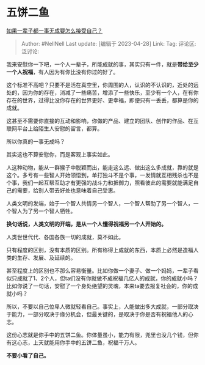 # 五饼二鱼

[如果一辈子都一事无成要怎么接受自己？](https://www.zhihu.com/question/534232419/answer/2990721845)

> Author: #NellNell
> Last update: [编辑于 2023-04-28]
> Link:
> Tag:
> 评论区:
> 泛讨论:

我来安慰你一下吧，一个人一辈子，所能成就的事，其实只有一件，就是**带给至少一个人祝福**，有人因为有你比没有你过的好了。

这个标准不高吧？只要不是活在真空里，你周围的人，认识的不认识的，近处的远处的，因为你的存在，消减了一些痛苦，增添了一些快乐，至少有一个人，在有你存在的世界，过得比没你存在的世界更好、更幸福，即便只有一丢丢，都算是你的成就。

这甚至不需要你直接的互动和影响，你做的产品、建立的团队、创作的作品、在互联网平台上给陌生人安慰的留言，都算。

所以你真的一事无成吗？

其实这也不算安慰你，而是客观上事实如此。

人这种动物，能从一群猴子中脱颖而出，能走这么远、做出这么多成就，靠的就是这个。多亏有一些智人开始领悟到，单打独斗不是个事，一发情就互相残杀也不是个事，我们一起互帮互助才有更强的战斗力和抵御力，照看彼此的需要就能满足自己的需要，给别人带去好处也意味着自己受惠。

人类文明的发端，始于一个智人共情另一个智人，一个智人帮助了另一个智人，一个智人为了另一个智人牺牲。

**换句话说，人类文明的开端，是从一个人懂得祝福另一个人开始的。**

人类世世代代、各国各族一切的成就，莫不如此。

只有程度的区别，没有本质的区别。所有称得上成就的东西，本质上必然是造福人类的生存、发展、及延续的。

甚至程度上的区别也不那么容易衡量。比如你做一个妻子、做一个妈妈，一辈子看似只成就了1、2个人，但ta们没有你就做不成祝福几亿人的成就，你的成就小吗？比如你说了一句话，安慰了一个身处绝望的灵魂，本来ta要去报复社会的，你的成就小吗？

所以，不要以自己位卑人微就轻看自己。事实上，人能做出多大成就，一部分取决于能力，一部分取决于缘分机会，但最关键的，是取决于你是否有祝福他人的心志。

这份心志就是你手中的五饼二鱼。你体量虽小，能力有限，兜里也没几个钱，但你有这心志，上天就能用你手中的五饼二鱼，祝福千万人。

**不要小看了自己。**
